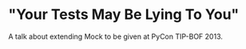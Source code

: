 "Your Tests May Be Lying To You"
====================================

A talk about extending Mock to be given at PyCon TIP-BOF 2013.
